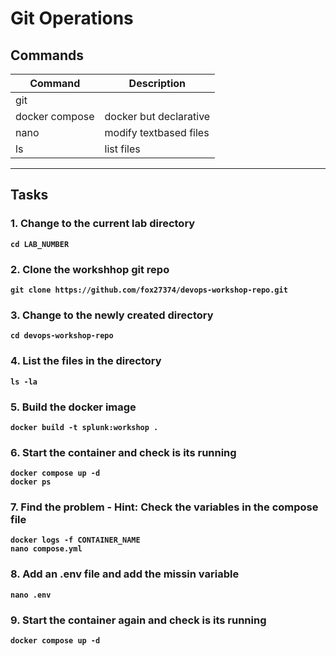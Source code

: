 # Git Operations
## Commands
| Command | Description |
| --- | --- |
| git |  |
| docker compose | docker but declarative |
| nano | modify textbased files |
| ls | list files |
---

## Tasks
### 1. Change to the current lab directory
**`cd LAB_NUMBER`**  

### 2. Clone the workshhop git repo
**`git clone https://github.com/fox27374/devops-workshop-repo.git`**  

### 3. Change to the newly created directory
**`cd devops-workshop-repo`**  

### 4. List the files in the directory
**`ls -la`**  

### 5. Build the docker image
**`docker build -t splunk:workshop .`**  

### 6. Start the container and check is its running
**`docker compose up -d`**  
**`docker ps`**  

### 7. Find the problem  - Hint: Check the variables in the compose file
**`docker logs -f CONTAINER_NAME`**  
**`nano compose.yml`**  

### 8. Add an .env file and add the missin variable
**`nano .env`**  

### 9. Start the container again and check is its running
**`docker compose up -d`**  

